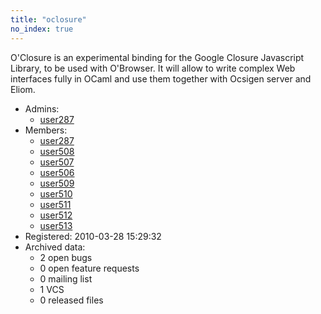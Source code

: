 ```yaml
---
title: "oclosure"
no_index: true
---
```


O'Closure is an experimental binding for the Google Closure Javascript Library, to be used with O'Browser. It will allow to write complex Web interfaces fully in OCaml and use them together with Ocsigen server and Eliom.


* Admins:
  * [user287](/users/user287)
* Members:
  * [user287](/users/user287)
  * [user508](/users/user508)
  * [user507](/users/user507)
  * [user506](/users/user506)
  * [user509](/users/user509)
  * [user510](/users/user510)
  * [user511](/users/user511)
  * [user512](/users/user512)
  * [user513](/users/user513)
* Registered: 2010-03-28 15:29:32
* Archived data:
  * 2 open bugs
  * 0 open feature requests
  * 0 mailing list
  * 1 VCS
  * 0 released files
